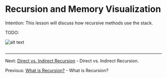 # Recursion and Memory Visualization

Intention: This lesson will discuss how recursive methods use the stack.

TODO:

![alt text](../../etc/recursion/img.png "Img")

```java

```

<hr>

Next: [Direct vs. Indirect Recursion](chapter_3.md "Direct vs. Indirect Recursion") - Direct vs. Indirect Recursion.

Previous: [What is Recursion?](chapter_1.md "What is Recursion?") - What is Recursion?